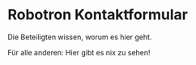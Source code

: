 # Robotron Kontaktformular

Die Beteiligten wissen, worum es hier geht.

Für alle anderen: Hier gibt es nix zu sehen!